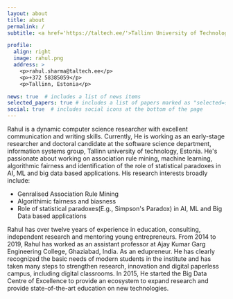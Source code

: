 ```yaml
---
layout: about
title: about
permalink: /
subtitle: <a href='https://taltech.ee/'>Tallinn University of Technology, Estonia</a>

profile:
  align: right
  image: rahul.png
  address: >
    <p>rahul.sharma@taltech.ee</p>
    <p>+372 58385059</p>
    <p>Tallinn, Estonia</p>

news: true  # includes a list of news items
selected_papers: true # includes a list of papers marked as "selected={true}"
social: true  # includes social icons at the bottom of the page
---
```

Rahul is a dynamic computer science researcher with excellent communication and writing skills. Currently, He is working as an early-stage researcher and doctoral candidate at the software science department, information systems group, Tallinn university of technology, Estonia. He's passionate about working on association rule mining, machine learning, algorithmic fairness and identification of the role of statistical paradoxes in AI, ML and big data based applications. His research interests broadly include:

<ul>
  <li>Genralised Association Rule Mining</li>
  <li>Algorithimic fairness and biasness</li>
  <li>Role of statistical paradoxes(E.g., Simpson's Paradox) in AI, ML and Big Data based applications</li>
</ul>

Rahul has over twelve years of experience in education, consulting, independent research and mentoring young entrepreneurs. From 2014 to 2019, Rahul has worked as an assistant professor at Ajay Kumar Garg Engineering College, Ghaziabad, India. As an edupreneur. He has clearly recognized the basic needs of modern students in the institute and has taken many steps to strengthen research, innovation and digital paperless campus, including digital classrooms. In 2015, He started the Big Data Centre of Excellence to provide an ecosystem to expand research and provide state-of-the-art education on new technologies. 
